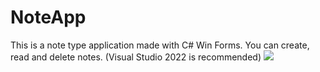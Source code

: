# NoteApp
This is a note type application made with C# Win Forms. You can create, read and delete notes.
(Visual Studio 2022 is recommended)
<img src="https://cdn.discordapp.com/attachments/323104790655795201/1053657149240246392/image.png">
